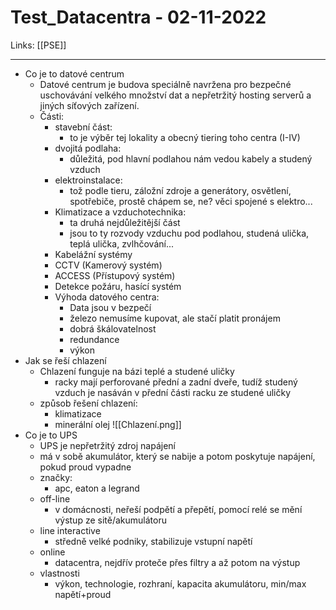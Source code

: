 # Test_Datacentra - 02-11-2022
Links: [[PSE]]

---
- Co je to datové centrum
	- Datové centrum je budova speciálně navržena pro bezpečné uschovávání velkého množství dat a nepřetržitý hosting serverů a jiných síťových zařízení. 
	- Části:
		- stavební část: 
			- to je výběr tej lokality a obecný tiering toho centra (I-IV)
		- dvojitá podlaha: 
			- důležitá, pod hlavní podlahou nám vedou kabely a studený vzduch
		- elektroinstalace: 
			- tož podle tieru, záložní zdroje a generátory, osvětlení, spotřebiče, prostě chápem se, ne? věci spojené s elektro...
		- Klimatizace a vzduchotechnika:
			- ta druhá nejdůležitější část
			- jsou to ty rozvody vzduchu pod podlahou, studená ulička, teplá ulička, zvlhčování...
		- Kabelážní systémy
		- CCTV (Kamerový systém)
		- ACCESS (Přístupový systém)
		- Detekce požáru, hasící systém
		- Výhoda datového centra:
			- Data jsou v bezpečí
			- železo nemusíme kupovat, ale stačí platit pronájem
			- dobrá škálovatelnost
			- redundance
			- výkon
- Jak se řeší chlazení
	- Chlazení funguje na bázi teplé a studené uličky
		- racky mají perforované přední a zadní dveře, tudíž studený vzduch je nasáván v přední části racku ze studené uličky
	- způsob řešení chlazení:
		- klimatizace
		- minerální olej
	![[Chlazení.png]]
- Co je to UPS
	- UPS je nepřetržitý zdroj napájení
	- má v sobě akumulátor, který se nabije a potom poskytuje napájení, pokud proud vypadne
	- značky: 
		- apc, eaton a legrand
	- off-line 
		- v domácnosti, neřeší podpětí a přepětí, pomocí relé se mění výstup ze sitě/akumulátoru
	- line interactive 
		- středně velké podniky, stabilizuje vstupní napětí
	- online 
		- datacentra, nejdřív proteče přes filtry a až potom na výstup
	- vlastnosti
		- výkon, technologie, rozhraní, kapacita akumulátoru, min/max napětí+proud
